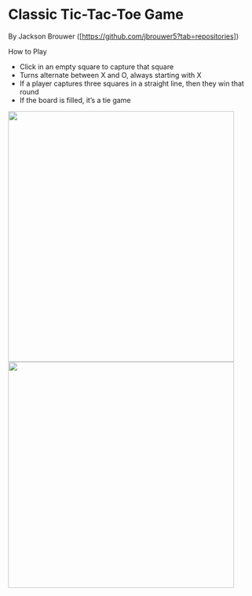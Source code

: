 # Classic Tic-Tac-Toe Game 

By Jackson Brouwer ([https://github.com/jbrouwer5?tab=repositories]) 


How to Play
  - Click in an empty square to capture that square
  - Turns alternate between X and O, always starting with X 
  - If a player captures three squares in a straight line, then they win that round
  - If the board is filled, it’s a tie game 
  
<img src=https://user-images.githubusercontent.com/63489213/148098993-adea6aa0-7194-4550-845b-dfb1082c618b.png width="460" height="510">
<img src=https://user-images.githubusercontent.com/63489213/148099018-a5e2e1b2-faa2-4581-85ec-7b269a4621db.png width="460" heoght="510">
